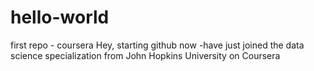 # hello-world
first repo - coursera
Hey, starting github now -have just joined the data science specialization from John Hopkins University on Coursera
